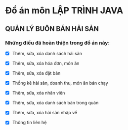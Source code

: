 # Đồ án môn LẬP TRÌNH JAVA
## QUẢN LÝ BUÔN BÁN HẢI SẢN
### Những điều đã hoàn thiện trong đồ án này:
- [x] Thêm, sửa, xóa danh sách hải sản
- [x] Thêm, sửa, xóa hóa đơn, món ăn 
- [x] Thêm, sửa, xóa đặt bàn
- [x] Thống kê hải sản, doanh thu, món ăn bán chạy
- [x] Thêm, sửa, xóa nhân viên
- [x] Thêm, sửa, xóa danh sách bàn trong quán
- [x] Thêm, sửa, xóa hải sản nhập về
- [x] Thông tin liên hệ

